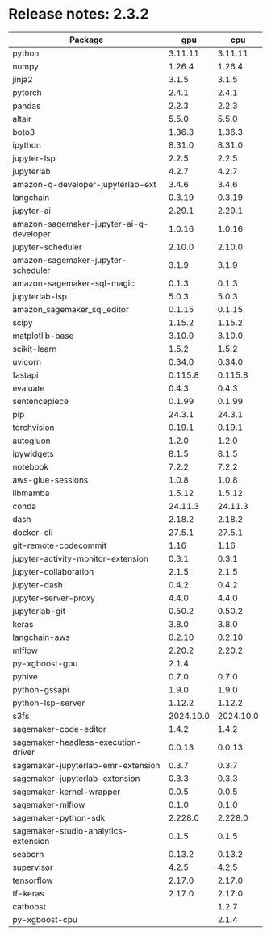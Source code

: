 # Release notes: 2.3.2

Package | gpu| cpu
---|---|---
python|3.11.11|3.11.11
numpy|1.26.4|1.26.4
jinja2|3.1.5|3.1.5
pytorch|2.4.1|2.4.1
pandas|2.2.3|2.2.3
altair|5.5.0|5.5.0
boto3|1.36.3|1.36.3
ipython|8.31.0|8.31.0
jupyter-lsp|2.2.5|2.2.5
jupyterlab|4.2.7|4.2.7
amazon-q-developer-jupyterlab-ext|3.4.6|3.4.6
langchain|0.3.19|0.3.19
jupyter-ai|2.29.1|2.29.1
amazon-sagemaker-jupyter-ai-q-developer|1.0.16|1.0.16
jupyter-scheduler|2.10.0|2.10.0
amazon-sagemaker-jupyter-scheduler|3.1.9|3.1.9
amazon-sagemaker-sql-magic|0.1.3|0.1.3
jupyterlab-lsp|5.0.3|5.0.3
amazon_sagemaker_sql_editor|0.1.15|0.1.15
scipy|1.15.2|1.15.2
matplotlib-base|3.10.0|3.10.0
scikit-learn|1.5.2|1.5.2
uvicorn|0.34.0|0.34.0
fastapi|0.115.8|0.115.8
evaluate|0.4.3|0.4.3
sentencepiece|0.1.99|0.1.99
pip|24.3.1|24.3.1
torchvision|0.19.1|0.19.1
autogluon|1.2.0|1.2.0
ipywidgets|8.1.5|8.1.5
notebook|7.2.2|7.2.2
aws-glue-sessions|1.0.8|1.0.8
libmamba|1.5.12|1.5.12
conda|24.11.3|24.11.3
dash|2.18.2|2.18.2
docker-cli|27.5.1|27.5.1
git-remote-codecommit|1.16|1.16
jupyter-activity-monitor-extension|0.3.1|0.3.1
jupyter-collaboration|2.1.5|2.1.5
jupyter-dash|0.4.2|0.4.2
jupyter-server-proxy|4.4.0|4.4.0
jupyterlab-git|0.50.2|0.50.2
keras|3.8.0|3.8.0
langchain-aws|0.2.10|0.2.10
mlflow|2.20.2|2.20.2
py-xgboost-gpu|2.1.4| 
pyhive|0.7.0|0.7.0
python-gssapi|1.9.0|1.9.0
python-lsp-server|1.12.2|1.12.2
s3fs|2024.10.0|2024.10.0
sagemaker-code-editor|1.4.2|1.4.2
sagemaker-headless-execution-driver|0.0.13|0.0.13
sagemaker-jupyterlab-emr-extension|0.3.7|0.3.7
sagemaker-jupyterlab-extension|0.3.3|0.3.3
sagemaker-kernel-wrapper|0.0.5|0.0.5
sagemaker-mlflow|0.1.0|0.1.0
sagemaker-python-sdk|2.228.0|2.228.0
sagemaker-studio-analytics-extension|0.1.5|0.1.5
seaborn|0.13.2|0.13.2
supervisor|4.2.5|4.2.5
tensorflow|2.17.0|2.17.0
tf-keras|2.17.0|2.17.0
catboost| |1.2.7
py-xgboost-cpu| |2.1.4
